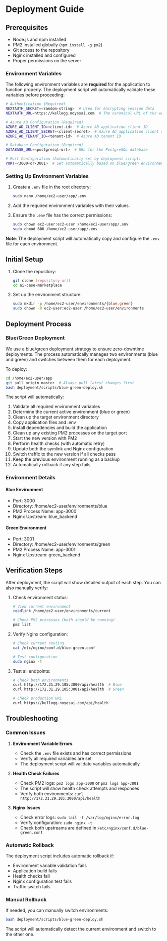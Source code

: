 # Deployment Guide

## Prerequisites

- Node.js and npm installed
- PM2 installed globally (`npm install -g pm2`)
- Git access to the repository
- Nginx installed and configured
- Proper permissions on the server

### Environment Variables

The following environment variables are **required** for the application to function properly. The deployment script will automatically validate these variables before proceeding:

```bash
# Authentication (Required)
NEXTAUTH_SECRET=<random-string>  # Used for encrypting session data
NEXTAUTH_URL=https://kellogg.noyesai.com  # The canonical URL of the website

# Azure AD Configuration (Required)
AZURE_AD_CLIENT_ID=<client-id>  # Azure AD application client ID
AZURE_AD_CLIENT_SECRET=<client-secret>  # Azure AD application client secret
AZURE_AD_TENANT_ID=<tenant-id>  # Azure AD tenant ID

# Database Configuration (Required)
DATABASE_URL=<postgresql-url>  # URL for the PostgreSQL database

# Port Configuration (Automatically set by deployment script)
PORT=<3000-or-3001>  # Set automatically based on blue/green environment
```

### Setting Up Environment Variables

1. Create a `.env` file in the root directory:
   ```bash
   sudo nano /home/ec2-user/app/.env
   ```

2. Add the required environment variables with their values.

3. Ensure the `.env` file has the correct permissions:
   ```bash
   sudo chown ec2-user:ec2-user /home/ec2-user/app/.env
   sudo chmod 600 /home/ec2-user/app/.env
   ```

**Note**: The deployment script will automatically copy and configure the `.env` file for each environment.

## Initial Setup

1. Clone the repository:
   ```bash
   git clone [repository-url]
   cd ai-case-marketplace
   ```

2. Set up the environment structure:
   ```bash
   sudo mkdir -p /home/ec2-user/environments/{blue,green}
   sudo chown -R ec2-user:ec2-user /home/ec2-user/environments
   ```

## Deployment Process

### Blue/Green Deployment

We use a blue/green deployment strategy to ensure zero-downtime deployments. The process automatically manages two environments (blue and green) and switches between them for each deployment.

To deploy:

```bash
cd /home/ec2-user/app
git pull origin master  # Always pull latest changes first
bash deployment/scripts/blue-green-deploy.sh
```

The script will automatically:
1. Validate all required environment variables
2. Determine the current active environment (blue or green)
3. Clean up the target environment directory
4. Copy application files and .env
5. Install dependencies and build the application
6. Clean up any existing PM2 processes on the target port
7. Start the new version with PM2
8. Perform health checks (with automatic retry)
9. Update both the symlink and Nginx configuration
10. Switch traffic to the new version if all checks pass
11. Keep the previous environment running as a backup
12. Automatically rollback if any step fails

### Environment Details

#### Blue Environment
- Port: 3000
- Directory: /home/ec2-user/environments/blue
- PM2 Process Name: app-3000
- Nginx Upstream: blue_backend

#### Green Environment
- Port: 3001
- Directory: /home/ec2-user/environments/green
- PM2 Process Name: app-3001
- Nginx Upstream: green_backend

## Verification Steps

After deployment, the script will show detailed output of each step. You can also manually verify:

1. Check environment status:
   ```bash
   # View current environment
   readlink /home/ec2-user/environments/current
   
   # Check PM2 processes (both should be running)
   pm2 list
   ```

2. Verify Nginx configuration:
   ```bash
   # Check current routing
   cat /etc/nginx/conf.d/blue-green.conf
   
   # Test configuration
   sudo nginx -t
   ```

3. Test all endpoints:
   ```bash
   # Check both environments
   curl http://172.31.29.105:3000/api/health  # Blue
   curl http://172.31.29.105:3001/api/health  # Green
   
   # Check production URL
   curl https://kellogg.noyesai.com/api/health
   ```

## Troubleshooting

### Common Issues

1. **Environment Variable Errors**
   - Check the `.env` file exists and has correct permissions
   - Verify all required variables are set
   - The deployment script will validate variables automatically

2. **Health Check Failures**
   - Check PM2 logs: `pm2 logs app-3000` or `pm2 logs app-3001`
   - The script will show health check attempts and responses
   - Verify both environments: `curl http://172.31.29.105:3000/api/health`

3. **Nginx Issues**
   - Check error logs: `sudo tail -f /var/log/nginx/error.log`
   - Verify configuration: `sudo nginx -t`
   - Check both upstreams are defined in `/etc/nginx/conf.d/blue-green.conf`

### Automatic Rollback

The deployment script includes automatic rollback if:
- Environment variable validation fails
- Application build fails
- Health checks fail
- Nginx configuration test fails
- Traffic switch fails

### Manual Rollback

If needed, you can manually switch environments:

```bash
bash deployment/scripts/blue-green-deploy.sh
```

The script will automatically detect the current environment and switch to the other one. 